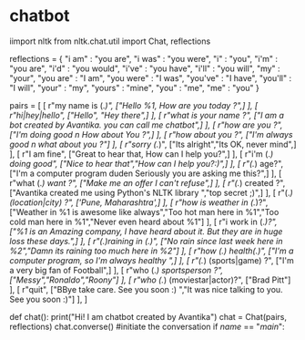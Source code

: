 # chatbot
iimport nltk
from nltk.chat.util import Chat, reflections

reflections = {
  "i am"       : "you are",
  "i was"      : "you were",
  "i"          : "you",
  "i'm"        : "you are",
  "i'd"        : "you would",
  "i've"       : "you have",
  "i'll"       : "you will",
  "my"         : "your",
  "you are"    : "I am",
  "you were"   : "I was",
  "you've"     : "I have",
  "you'll"     : "I will",
  "your"       : "my",
  "yours"      : "mine",
  "you"        : "me",
  "me"         : "you"
}

pairs = [
    [
        r"my name is (.*)",
        ["Hello %1, How are you today ?",]
    ],
    [
        r"hi|hey|hello",
        ["Hello", "Hey there",]
    ],
    [
        r"what is your name ?",
        ["I am a bot created by Avantika. you can call me chatbot",]
    ],
    [
        r"how are you ?",
        ["I'm doing good n How about You ?",]
    ],
    [
        r"how about you ?",
        ["I'm always good n what about you ?"]
    ],
    [
        r"sorry (.*)",
        ["Its alright","Its OK, never mind",]
    ],
    [
        r"I am fine",
        ["Great to hear that, How can I help you?",]
    ],
    [
        r"i'm (.*) doing good",
        ["Nice to hear that","How can I help you?:)",]
    ],
    [
        r"(.*) age?",
        ["I'm a computer program duden Seriously you are asking me this?",]
    ],
    [
        r"what (.*) want ?",
        ["Make me an offer I can't refuse",]
    ],
    [
        r"(.*) created ?",
        ["Avantika created me using Python's NLTK library ","top secret ;)",]
    ],
    [
        r"(.*) (location|city) ?",
        ['Pune, Maharashtra',]
    ],
    [
        r"how is weather in (.*)?",
        ["Weather in %1 is awesome like always","Too hot man here in %1","Too cold man here in %1","Never even heard about %1"]
    ],
    [
        r"i work in (.*)?",
        ["%1 is an Amazing company, I have heard about it. But they are in huge loss these days.",]
    ],
    [
        r"(.)raining in (.)",
        ["No rain since last week here in %2","Damn its raining too much here in %2"]
    ],
    [
        r"how (.) health(.)",
        ["I'm a computer program, so I'm always healthy ",]
    ],
    [
        r"(.*) (sports|game) ?",
        ["I'm a very big fan of Football",]
    ],
    [
        r"who (.*) sportsperson ?",
        ["Messy","Ronaldo","Roony"]
    ],
    [
        r"who (.*) (moviestar|actor)?",
        ["Brad Pitt"]
    ],
    [
        r"quit",
        ["BBye take care. See you soon :) ","It was nice talking to you. See you soon :)"]
    ],
]





def chat():
    print("Hi! I am chatbot created by Avantika")
    chat = Chat(pairs, reflections)
    chat.converse()
#initiate the conversation
if _name_ == "_main_":
